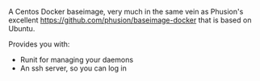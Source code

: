 A Centos Docker baseimage, very much in the same vein as Phusion's excellent https://github.com/phusion/baseimage-docker that is based on Ubuntu.

Provides you with:

- Runit for managing your daemons
- An ssh server, so you can log in
